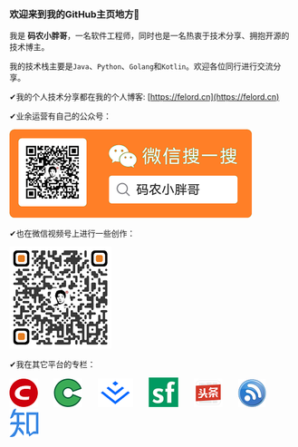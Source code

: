 ### 欢迎来到我的GitHub主页地方👏

我是 **码农小胖哥**，一名软件工程师，同时也是一名热衷于技术分享、拥抱开源的技术博主。

我的技术栈主要是`Java`、`Python`、`Golang`和`Kotlin`。欢迎各位同行进行交流分享。

✔我的个人技术分享都在我的个人博客: [https://felord.cn](https://felord.cn)

✔业余运营有自己的公众号：



![欢迎关注](/img/20201022220055.png)

✔也在微信视频号上进行一些创作：



![欢迎关注](/img/wechat_channel.png)

✔我在其它平台的专栏：

[![](/img/csdn.png)](https://blog.csdn.net/qq_35067322)&emsp;&emsp;[![](/img/osc.png)](https://my.oschina.net/10000000000)&emsp;&emsp;[![](/img/juejin.png)](https://juejin.cn/user/4107431172378887)&emsp;&emsp;[![](/img/sf.png)](https://segmentfault.com/u/10000000)&emsp;&emsp;[![](/img/toutiao.png)](https://www.toutiao.com/c/user/token/MS4wLjABAAAARCDcwEzC25R6dQQr3bkTDrHaIRPMoQKBHEzxinfob3s/#mid=1635774102643724)&emsp;&emsp;[![](/img/cnblog.png)](https://www.cnblogs.com/felordcn/)&emsp;&emsp;[![](/img/zhihu.png)](https://www.zhihu.com/people/dax-12)

